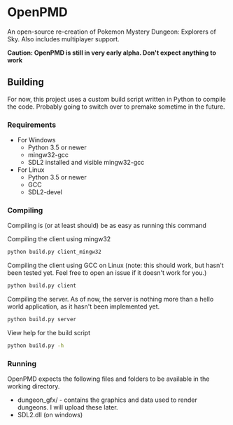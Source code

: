 # OpenPMD
An open-source re-creation of Pokemon Mystery Dungeon: Explorers of Sky. Also includes multiplayer support.

**Caution: OpenPMD is still in very early alpha. Don't expect anything to work**

## Building
For now, this project uses a custom build script written in Python to compile the code. Probably going to switch over to premake sometime in the future.

### Requirements
* For Windows
  * Python 3.5 or newer
  * mingw32-gcc
  * SDL2 installed and visible mingw32-gcc
* For Linux
  * Python 3.5 or newer
  * GCC
  * SDL2-devel

### Compiling
Compiling is (or at least should) be as easy as running this command

Compiling the client using mingw32
```bash
python build.py client_mingw32
```

Compiling the client using GCC on Linux (note: this should work, but hasn't been tested yet. Feel free to open an issue if it doesn't work for you.)
```bash
python build.py client
```

Compiling the server. As of now, the server is nothing more than a hello world application, as it hasn't been implemented yet.
```bash
python build.py server
```

View help for the build script
```bash
python build.py -h
```

### Running
OpenPMD expects the following files and folders to be available in the working directory.
* dungeon_gfx/ - contains the graphics and data used to render dungeons. I will upload these later.
* SDL2.dll (on windows)
